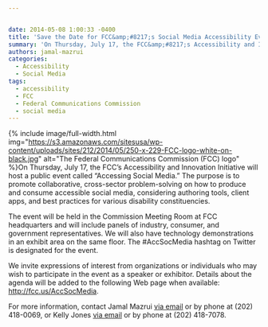 ```yaml
---


date: 2014-05-08 1:00:33 -0400
title: 'Save the Date for FCC&amp;#8217;s Social Media Accessibility Event'
summary: 'On Thursday, July 17, the FCC&amp;#8217;s Accessibility and Innovation Initiative will host a public event called &amp;#8220;Accessing Social Media.&amp;#8221; The purpose is to promote collaborative, cross-sector problem-solving on how to produce and consume accessible social media, considering authoring tools, client apps, and best practices for various disability'
authors: jamal-mazrui
categories:
  - Accessibility
  - Social Media
tags:
  - accessibility
  - FCC
  - Federal Communications Commission
  - social media
---
```



{% include image/full-width.html img="https://s3.amazonaws.com/sitesusa/wp-content/uploads/sites/212/2014/05/250-x-229-FCC-logo-white-on-black.jpg" alt="The Federal Communications Commission (FCC) logo" %}On Thursday, July 17, the FCC&#8217;s Accessibility and Innovation Initiative will host a public event called &#8220;Accessing Social Media.&#8221; The purpose is to promote collaborative, cross-sector problem-solving on how to produce and consume accessible social media, considering authoring tools, client apps, and best practices for various disability constituencies.

The event will be held in the Commission Meeting Room at FCC headquarters and will include panels of industry, consumer, and government representatives. We will also have technology demonstrations in an exhibit area on the same floor. The #AccSocMedia hashtag on Twitter is designated for the event.

We invite expressions of interest from organizations or individuals who may wish to participate in the event as a speaker or exhibitor. Details about the agenda will be added to the following Web page when available: <http://fcc.us/AccSocMedia>.

For more information, contact Jamal Mazrui [via email](mailto:jamal.mazrui@fcc.gov) or by phone at (202) 418-0069, or Kelly Jones [via email](mailto:kelly.jones@fcc.gov) or by phone at (202) 418-7078.